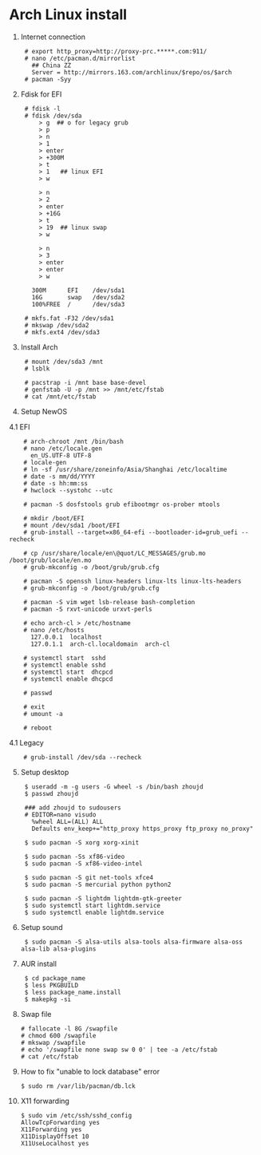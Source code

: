 Arch Linux install
==================

1. Internet connection

        # export http_proxy=http://proxy-prc.*****.com:911/
        # nano /etc/pacman.d/mirrorlist
          ## China ZZ
          Server = http://mirrors.163.com/archlinux/$repo/os/$arch
        # pacman -Syy

2. Fdisk for EFI

        # fdisk -l
        # fdisk /dev/sda
            > g  ## o for legacy grub
            > p
            > n
            > 1
            > enter
            > +300M
            > t
            > 1   ## linux EFI
            > w

            > n
            > 2
            > enter
            > +16G
            > t
            > 19  ## linux swap
            > w

            > n
            > 3
            > enter
            > enter
            > w

          300M      EFI    /dev/sda1
          16G       swap   /dev/sda2
          100%FREE  /      /dev/sda3

        # mkfs.fat -F32 /dev/sda1
        # mkswap /dev/sda2
        # mkfs.ext4 /dev/sda3

3. Install Arch

        # mount /dev/sda3 /mnt
        # lsblk

        # pacstrap -i /mnt base base-devel
        # genfstab -U -p /mnt >> /mnt/etc/fstab
        # cat /mnt/etc/fstab

4. Setup NewOS 

4.1 EFI

        # arch-chroot /mnt /bin/bash
        # nano /etc/locale.gen
          en_US.UTF-8 UTF-8
        # locale-gen
        # ln -sf /usr/share/zoneinfo/Asia/Shanghai /etc/localtime
        # date -s mm/dd/YYYY
        # date -s hh:mm:ss
        # hwclock --systohc --utc

        # pacman -S dosfstools grub efibootmgr os-prober mtools

        # mkdir /boot/EFI
        # mount /dev/sda1 /boot/EFI
        # grub-install --target=x86_64-efi --bootloader-id=grub_uefi --recheck

        # cp /usr/share/locale/en\@quot/LC_MESSAGES/grub.mo /boot/grub/locale/en.mo
        # grub-mkconfig -o /boot/grub/grub.cfg

        # pacman -S openssh linux-headers linux-lts linux-lts-headers
        # grub-mkconfig -o /boot/grub/grub.cfg

        # pacman -S vim wget lsb-release bash-completion
        # pacman -S rxvt-unicode urxvt-perls

        # echo arch-cl > /etc/hostname
        # nano /etc/hosts
          127.0.0.1  localhost
          127.0.1.1  arch-cl.localdomain  arch-cl

        # systemctl start  sshd
        # systemctl enable sshd
        # systemctl start  dhcpcd
        # systemctl enable dhcpcd

        # passwd

        # exit
        # umount -a

        # reboot

4.1 Legacy

        # grub-install /dev/sda --recheck
 
5. Setup desktop

        $ useradd -m -g users -G wheel -s /bin/bash zhoujd
        $ passwd zhoujd

        ### add zhoujd to sudousers
        # EDITOR=nano visudo
          %wheel ALL=(ALL) ALL
          Defaults env_keep+="http_proxy https_proxy ftp_proxy no_proxy"

        $ sudo pacman -S xorg xorg-xinit

        $ sudo pacman -Ss xf86-video
        $ sudo pacman -S xf86-video-intel

        $ sudo pacman -S git net-tools xfce4
        $ sudo pacman -S mercurial python python2

        $ sudo pacman -S lightdm lightdm-gtk-greeter
        $ sudo systemctl start lightdm.service
        $ sudo systemctl enable lightdm.service

6. Setup sound

        $ sudo pacman -S alsa-utils alsa-tools alsa-firmware alsa-oss alsa-lib alsa-plugins

7. AUR install

        $ cd package_name
        $ less PKGBUILD
        $ less package_name.install
        $ makepkg -si

10. Swap file

        # fallocate -l 8G /swapfile
        # chmod 600 /swapfile
        # mkswap /swapfile
        # echo '/swapfile none swap sw 0 0' | tee -a /etc/fstab
        # cat /etc/fstab

11. How to fix "unable to lock database" error

        $ sudo rm /var/lib/pacman/db.lck

12. X11 forwarding

        $ sudo vim /etc/ssh/sshd_config
        AllowTcpForwarding yes
        X11Forwarding yes
        X11DisplayOffset 10
        X11UseLocalhost yes
